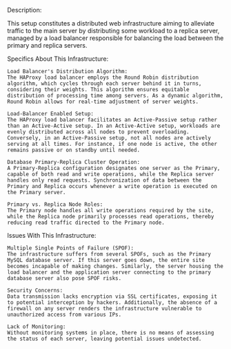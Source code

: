 Description:

This setup constitutes a distributed web infrastructure aiming to alleviate traffic to the main server by distributing some workload to a replica server, managed by a load balancer responsible for balancing the load between the primary and replica servers.

Specifics About This Infrastructure:

    Load Balancer's Distribution Algorithm:
    The HAProxy load balancer employs the Round Robin distribution algorithm, which cycles through each server behind it in turns, considering their weights. This algorithm ensures equitable distribution of processing time among servers. As a dynamic algorithm, Round Robin allows for real-time adjustment of server weights.

    Load-Balancer Enabled Setup:
    The HAProxy load balancer facilitates an Active-Passive setup rather than an Active-Active setup. In an Active-Active setup, workloads are evenly distributed across all nodes to prevent overloading. Conversely, in an Active-Passive setup, not all nodes are actively serving at all times. For instance, if one node is active, the other remains passive or on standby until needed.

    Database Primary-Replica Cluster Operation:
    A Primary-Replica configuration designates one server as the Primary, capable of both read and write operations, while the Replica server handles only read requests. Synchronization of data between the Primary and Replica occurs whenever a write operation is executed on the Primary server.

    Primary vs. Replica Node Roles:
    The Primary node handles all write operations required by the site, while the Replica node primarily processes read operations, thereby reducing read traffic directed to the Primary node.

Issues With This Infrastructure:

    Multiple Single Points of Failure (SPOF):
    The infrastructure suffers from several SPOFs, such as the Primary MySQL database server. If this server goes down, the entire site becomes incapable of making changes. Similarly, the server housing the load balancer and the application server connecting to the primary database server also pose SPOF risks.

    Security Concerns:
    Data transmission lacks encryption via SSL certificates, exposing it to potential interception by hackers. Additionally, the absence of a firewall on any server renders the infrastructure vulnerable to unauthorized access from various IPs.

    Lack of Monitoring:
    Without monitoring systems in place, there is no means of assessing the status of each server, leaving potential issues undetected.
